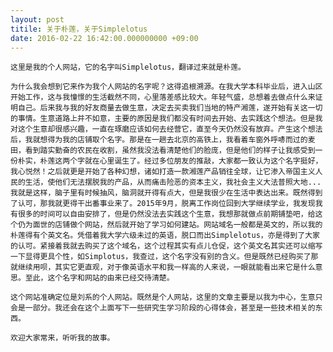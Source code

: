 ```yaml
---
layout: post
titile: 关于朴莲，关于Simplelotus
date: 2016-02-22 16:42:00.000000000 +09:00
---
```


    这里是我的个人网站，它的名字叫Simplelotus，翻译过来就是朴莲。

    为什么我会想到它来作为我个人网站的名字呢？这得追根溯源。在我大学本科毕业后，进入山区开始工作，这与我憧憬的生活截然不同，心里落差感比较大。年轻气盛，总想着去做点什么来证明自己。后来我与我的好友商量去做生意，决定去买卖我们当地的特产湘莲，遂开始有关这一切的事情。生意道路上并不如意，主要的原因是我们都没有时间去开始、去实践这个想法。但是我对这个生意却很感兴趣，一直在琢磨应该如何去经营它，直至今天仍然没有放弃。产生这个想法后，我就想得为我的店铺取个名字。那是在一趟去北京的高铁上，我看着车窗外呼哧而过的麦田，看到踏实勤奋的农民在收割，虽然我没法看清楚他们的脸庞，但是他们的样子让我感受到一份朴实，朴莲这两个字就在心里诞生了。经过多位朋友的推敲，大家都一致认为这个名字挺好，我心悦然！之后就更是开始了各种幻想，诸如打造一款湘莲产品销往全球，让它渗入帝国主义人民的生活，使他们无法摆脱我的产品，从而痛击险恶的资本主义，我社会主义大法普照大地...我就是这样，脑子里有时候抽风，脑洞就开得有点大，但是我很少在生活中表达出来。既然得到了认可，那我就更得干出番事业来了。2015年9月，脱离工作岗位回到大学继续学业，我发现我有很多的时间可以自由安排了，但是仍然没法去实践这个生意，我想那就做点前期铺垫吧，给这个仍为面世的店铺做个网站，然后就开始了学习如何建站。网站域名一般都是英文的，所以我的朴莲得有个英文名。凭借着我大学六级未过的英语，脱口而出Simplelotus，亦是得到了大家的认可。紧接着我就去购买了这个域名，这个过程其实有点儿仓促，这个英文名其实还可以缩写一下显得更具个性，如Simplotus，我查过，这个名字没有别的含义。但是既然已经购买了那就继续用呗，其实它更直观，对于像英语水平和我一样高的人来说，一眼就能看出来它是什么意思。至此，这个名字和网站的由来已经交待清楚。

    这个网站准确定位是刘系的个人网站。既然是个人网站，这里的文章主要是以我为中心，生意只会是一部分。我还会在这个上面写下一些研究生学习阶段的心得体会，甚至是一些技术相关的东西。

    欢迎大家常来，听听我的故事。
